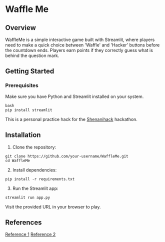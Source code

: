 # Waffle Me

## Overview
WaffleMe is a simple interactive game built with Streamlit, where players need to make a quick 
choice between 'Waffle' and 'Hacker' buttons before the countdown ends. 
Players earn points if they correctly guess what is behind the question mark.

## Getting Started

### Prerequisites

Make sure you have Python and Streamlit installed on your system.

```
bash
pip install streamlit
```

This is a personal practice hack for the [Shenanihack](https://wafflehackstesting.devpost.com/) 
hackathon.

## Installation

1. Clone the repository:

```
git clone https://github.com/your-username/WaffleMe.git
cd WaffleMe
```

2. Install dependencies:
```
pip install -r requirements.txt
```

3. Run the Streamlit app:

```
streamlit run app.py
```

Visit the provided URL in your browser to play.


## References

[Reference 1](https://stackoverflow.com/questions/77588263/how-to-make-session-state-persist-after-button-click-in-streamlit/77588562#77588562)
[Reference 2](https://github.com/ccrsxx/pywebapp/blob/main/src/guess_number.py)
